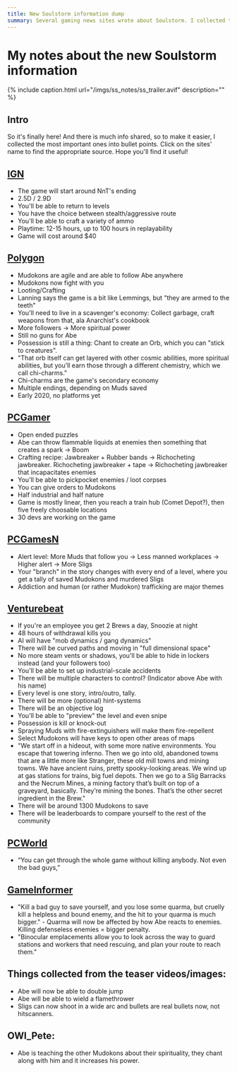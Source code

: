 ```yaml
---
title: New Soulstorm information dump
summary: Several gaming news sites wrote about Soulstorm. I collected the important bits out here.
---
```


# My notes about the new Soulstorm information

{% include caption.html url="/imgs/ss_notes/ss_trailer.avif" description="" %}

## Intro

So it's finally here! And there is much info shared, so to make it easier, I
collected the most important ones into bullet points. Click on the sites' name
to find the appropriate source. Hope you'll find it useful!

## [IGN](https://www.ign.com/articles/2019/05/13/oddworld-soulstorm-preview-a-the-oddworld-quintology-lives-and-its-prettier-than-ever?sf102565170=1)

- The game will start around NnT's ending
- 2.5D / 2.9D
- You'll be able to return to levels
- You have the choice between stealth/aggressive route
- You'll be able to craft a variety of ammo
- Playtime: 12-15 hours, up to 100 hours in replayability
- Game will cost around $40

## [Polygon](https://www.polygon.com/2019/5/13/18564512/oddworld-soulstorm-preview-lorne-lanning-interview)

- Mudokons are agile and are able to follow Abe anywhere
- Mudokons now fight with you
- Looting/Crafting
- Lanning says the game is a bit like Lemmings, but "they are armed to the teeth"
- You'll need to live in a scavenger's economy: Collect garbage, craft weapons from that, ala Anarchist's cookbook
- More followers -> More spiritual power
- Still no guns for Abe
- Possession is still a thing: Chant to create an Orb, which you can "stick to creatures".
- "That orb itself can get layered with other cosmic abilities, more spiritual abilities, but you’ll earn those through a different chemistry, which we call chi-charms."
- Chi-charms are the game's secondary economy
- Multiple endings, depending on Muds saved
- Early 2020, no platforms yet

## [PCGamer](https://www.pcgamer.com/oddworld-soulstorm-impressions/)

- Open ended puzzles
- Abe can throw flammable liquids at enemies then something that creates a spark -> Boom
- Crafting recipe: Jawbreaker + Rubber bands -> Richocheting jawbreaker. Richocheting jawbreaker + tape -> Richocheting jawbreaker that incapacitates enemies
- You'll be able to pickpocket enemies / loot corpses
- You can give orders to Mudokons
- Half industrial and half nature
- Game is mostly linear, then you reach a train hub (Comet Depot?), then five freely choosable locations
- 30 devs are working on the game

## [PCGamesN](https://www.pcgamesn.com/oddworld-soulstorm/oddworld-soulstorm-abes-exoddus)

- Alert level: More Muds that follow you -> Less manned workplaces -> Higher alert -> More Sligs
- Your "branch" in the story changes with every end of a level, where you get a tally of saved Mudokons and murdered Sligs
- Addiction and human (or rather Mudokon) trafficking are major themes

## [Venturebeat](https://venturebeat.com/2019/05/13/how-lorne-lanning-re-imagined-abes-exoddus-as-oddworld-soulstorm/)

- If you're an employee you get 2 Brews a day, Snoozie at night
- 48 hours of withdrawal kills you
- AI will have "mob dynamics / gang dynamics"
- There will be curved paths and moving in "full dimensional space"
- No more steam vents or shadows, you'll be able to hide in lockers instead (and your followers too)
- You'll be able to set up industrial-scale accidents
- There will be multiple characters to control? (Indicator above Abe with his name)
- Every level is one story, intro/outro, tally.
- There will be more (optional) hint-systems
- There will be an objective log
- You'll be able to "preview" the level and even snipe
- Possession is kill or knock-out
- Spraying Muds with fire-extinguishers will make them fire-repellent
- Select Mudokons will have keys to open other areas of maps
- "We start off in a hideout, with some more native environments. You escape that towering inferno. Then we go into old, abandoned towns that are a little more like Stranger, these old mill towns and mining towns. We have ancient ruins, pretty spooky-looking areas. We wind up at gas stations for trains, big fuel depots. Then we go to a Slig Barracks and the Necrum Mines, a mining factory that’s built on top of a graveyard, basically. They’re mining the bones. That’s the other secret ingredient in the Brew."
- There will be around 1300 Mudokons to save
- There will be leaderboards to compare yourself to the rest of the community

## [PCWorld](https://www.eurogamer.net/articles/2019-05-13-oddworld-soulstorm-the-quintology-is-back-on)

- “You can get through the whole game without killing anybody. Not even the bad guys,”

## [GameInformer](https://www.gameinformer.com/preview/2019/05/13/the-new-true-sequel-20-years-later)

- "Kill a bad guy to save yourself, and you lose some quarma, but cruelly kill a helpless and bound enemy, and the hit to your quarma is much bigger." - Quarma will now be affected by how Abe reacts to enemies. Killing defenseless enemies = bigger penalty.
- "Binocular emplacements allow you to look across the way to guard stations and workers that need rescuing, and plan your route to reach them."

## Things collected from the teaser videos/images:

- Abe will now be able to double jump
- Abe will be able to wield a flamethrower
- Sligs can now shoot in a wide arc and bullets are real bullets now, not hitscanners.

## OWI_Pete:

- Abe is teaching the other Mudokons about their spirituality, they chant along with him and it increases his power.
